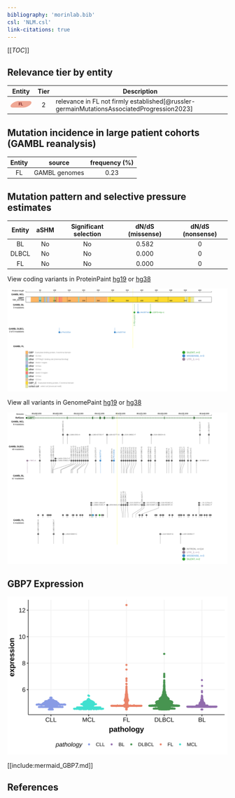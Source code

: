 ```yaml
---
bibliography: 'morinlab.bib'
csl: 'NLM.csl'
link-citations: true
---
```

[[_TOC_]]


## Relevance tier by entity

|Entity|Tier|Description                           |
|:------:|:----:|--------------------------------------|
|![FL](images/icons/FL_tier2.png)    |2   |relevance in FL not firmly established[@russler-germainMutationsAssociatedProgression2023]|

## Mutation incidence in large patient cohorts (GAMBL reanalysis)

|Entity|source       |frequency (%)|
|:------:|:-------------:|:-------------:|
|FL    |GAMBL genomes|0.23         |

## Mutation pattern and selective pressure estimates

|Entity|aSHM|Significant selection|dN/dS (missense)|dN/dS (nonsense)|
|:------:|:----:|:---------------------:|:----------------:|:----------------:|
|BL    |No  |No                   |0.582           |0               |
|DLBCL |No  |No                   |0.000           |0               |
|FL    |No  |No                   |0.000           |0               |




View coding variants in ProteinPaint [hg19](https://morinlab.github.io/LLMPP/GAMBL/GBP7_protein.html)  or [hg38](https://morinlab.github.io/LLMPP/GAMBL/GBP7_protein_hg38.html)

![](images/proteinpaint/GBP7_NM_207398.svg)

View all variants in GenomePaint [hg19](https://morinlab.github.io/LLMPP/GAMBL/GBP7.html)  or [hg38](https://morinlab.github.io/LLMPP/GAMBL/GBP7_hg38.html)

![](images/proteinpaint/GBP7.svg)

## GBP7 Expression
![](images/gene_expression/GBP7_by_pathology.svg)
<!-- ORIGIN: russler-germainMutationsAssociatedProgression2023a -->
<!-- FL: russler-germainMutationsAssociatedProgression2023b -->

[[include:mermaid_GBP7.md]]

## References

